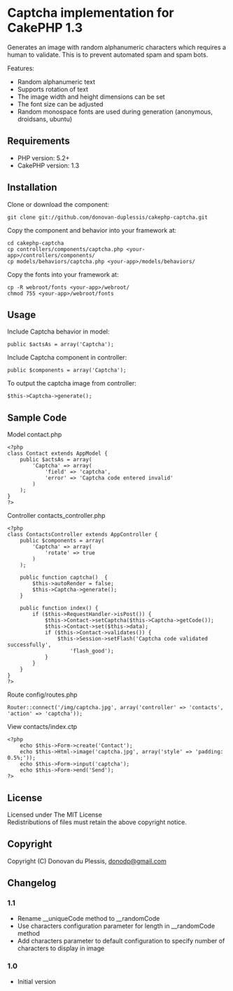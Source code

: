 # Captcha implementation for CakePHP 1.3

Generates an image with random alphanumeric characters which requires a human to validate.  This is to prevent automated spam and spam bots.

Features:

+ Random alphanumeric text
+ Supports rotation of text
+ The image width and height dimensions can be set
+ The font size can be adjusted
+ Random monospace fonts are used during generation (anonymous, droidsans, ubuntu)

## Requirements

+ PHP version: 5.2+
+ CakePHP version: 1.3

## Installation

Clone or download the component:

    git clone git://github.com/donovan-duplessis/cakephp-captcha.git

Copy the component and behavior into your framework at:

    cd cakephp-captcha
    cp controllers/components/captcha.php <your-app>/controllers/components/
    cp models/behaviors/captcha.php <your-app>/models/behaviors/

Copy the fonts into your framework at:

    cp -R webroot/fonts <your-app>/webroot/
    chmod 755 <your-app>/webroot/fonts

## Usage

Include Captcha behavior in model:<br/>

    public $actsAs = array('Captcha');

Include Captcha component in controller:

    public $components = array('Captcha');

To output the captcha image from controller:

    $this->Captcha->generate();

## Sample Code

Model contact.php

    <?php
    class Contact extends AppModel {
        public $actsAs = array(
            'Captcha' => array(
                'field' => 'captcha',
                'error' => 'Captcha code entered invalid'
            )
        );
    }
    ?>

Controller contacts_controller.php

    <?php
    class ContactsController extends AppController {
        public $components = array(
            'Captcha' => array(
                'rotate' => true
            )
        );

        public function captcha()  {
            $this->autoRender = false;
            $this->Captcha->generate();
        }

        public function index() {
            if ($this->RequestHandler->isPost()) {
                $this->Contact->setCaptcha($this->Captcha->getCode());
                $this->Contact->set($this->data);
                if ($this->Contact->validates()) {
                    $this->Session->setFlash('Captcha code validated successfully',
                        'flash_good');
                }
            }
        }
    }
    ?>

Route config/routes.php

    Router::connect('/img/captcha.jpg', array('controller' => 'contacts', 'action' => 'captcha'));

View contacts/index.ctp

    <?php
        echo $this->Form->create('Contact');
        echo $this->Html->image('captcha.jpg', array('style' => 'padding: 0.5%;'));
        echo $this->Form->input('captcha');
        echo $this->Form->end('Send');
    ?>

## License

Licensed under The MIT License<br/>
Redistributions of files must retain the above copyright notice.

## Copyright

Copyright (C) Donovan du Plessis, donodp@gmail.com

## Changelog

### 1.1

* Rename __uniqueCode method to __randomCode
* Use characters configuration parameter for length in __randomCode method
* Add characters parameter to default configuration to specify number of characters to display in image

### 1.0

* Initial version